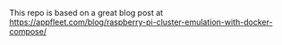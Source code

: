 This repo is based on a great blog post at https://appfleet.com/blog/raspberry-pi-cluster-emulation-with-docker-compose/
